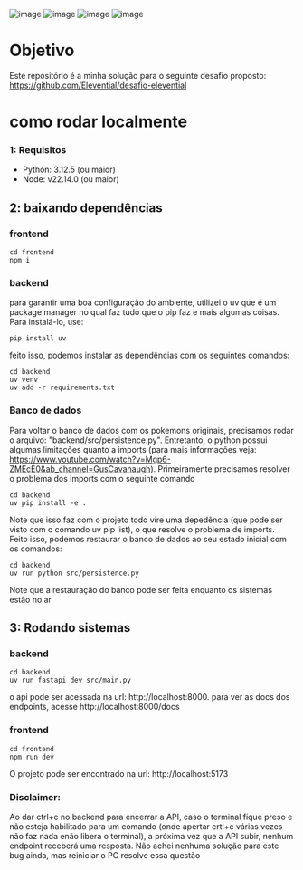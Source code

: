 ![image](https://img.shields.io/badge/Python-FFD43B?style=for-the-badge&logo=python&logoColor=blue) ![image](https://img.shields.io/badge/fastapi-109989?style=for-the-badge&logo=FASTAPI&logoColor=white) ![image](https://img.shields.io/badge/TypeScript-007ACC?style=for-the-badge&logo=typescript&logoColor=white) ![image](https://img.shields.io/badge/React-20232A?style=for-the-badge&logo=react&logoColor=61DAFB)

# Objetivo

Este repositório é a minha solução para o seguinte desafio proposto: https://github.com/Elevential/desafio-elevential

# como rodar localmente

### 1: Requisitos

* Python: 3.12.5 (ou maior)
* Node: v22.14.0 (ou maior)

## 2: baixando dependências

### frontend

    cd frontend
    npm i


### backend

para garantir uma boa configuração do ambiente, utilizei o uv que é um package manager no qual faz tudo que o pip faz e mais algumas coisas. Para instalá-lo, use:

    pip install uv

feito isso, podemos instalar as dependências com os seguintes comandos:

    cd backend
    uv venv
    uv add -r requirements.txt


### Banco de dados

Para voltar o banco de dados com os pokemons originais, precisamos rodar o arquivo: "backend/src/persistence.py". Entretanto, o python possui algumas limitações quanto a imports (para mais informações veja: https://www.youtube.com/watch?v=Mgp6-ZMEcE0&ab_channel=GusCavanaugh). Primeiramente precisamos resolver o problema dos imports com o seguinte comando

    cd backend
    uv pip install -e .

Note que isso faz com o projeto todo vire uma depedência (que pode ser visto com o comando uv pip list), o que resolve o problema de imports. Feito isso, podemos restaurar o banco de dados ao seu estado inicial com os comandos:

    cd backend
    uv run python src/persistence.py


Note que a restauração do banco pode ser feita enquanto os sistemas estão no ar


## 3: Rodando sistemas


### backend

    cd backend
    uv run fastapi dev src/main.py


o api pode ser acessada na url: http://localhost:8000. para ver as docs dos endpoints, acesse http://localhost:8000/docs


### frontend

    cd frontend
    npm run dev

O projeto pode ser encontrado na url: http://localhost:5173

### Disclaimer:

Ao dar ctrl+c no backend para encerrar a API, caso o terminal fique preso e não esteja habilitado para um comando (onde apertar crtl+c várias vezes não faz nada enão libera o terminal), a próxima vez que a API subir, nenhum endpoint receberá uma resposta. Não achei nenhuma solução para este bug ainda, mas reiniciar o PC resolve essa questão

